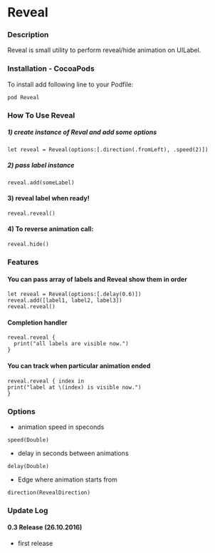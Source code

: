 # Reveal


### Description
Reveal is small utility to perform reveal/hide animation on UILabel.

### Installation - CocoaPods
To install add following line to your Podfile:

`pod Reveal`

### How To Use Reveal

##### 1) create instance of Reval and add some options

`let reveal = Reveal(options:[.direction(.fromLeft), .speed(2)])`

##### 2) pass label instance

`reveal.add(someLabel)`

#### 3) reveal label when ready!

`reveal.reveal()`

#### 4) To reverse animation call:

`reveal.hide()`

### Features

#### You can pass array of labels and Reveal show them in order

```
let reveal = Reveal(options:[.delay(0.6)])
reveal.add([label1, label2, label3])
reveal.reveal()
```

#### Completion handler

```
reveal.reveal {
  print("all labels are visible now.")
}
```

#### You can track when particular animation ended

```
reveal.reveal { index in
print("label at \(index) is visible now.")
}
```

### Options
- animation speed in speconds
```
speed(Double)
```
- delay in seconds between animations
```
delay(Double)
```
- Edge where animation starts from
```
direction(RevealDirection)
```

### Update Log
#### 0.3 Release (26.10.2016)
- first release

